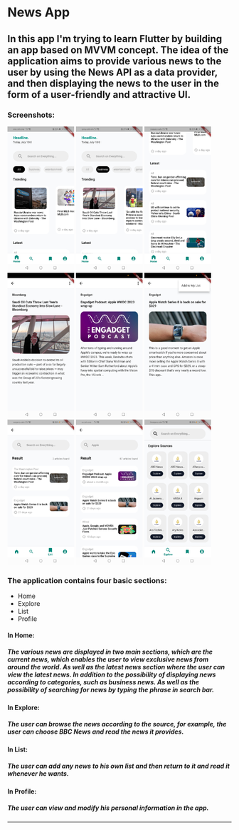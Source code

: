 # News App

## In this app I'm trying to learn Flutter by building an app based on MVVM concept. The idea of ​​the application aims to provide various news to the user by using the News API as a data provider, and then displaying the news to the user in the form of a user-friendly and attractive UI.

### Screenshots:

<img src="https://github.com/alhamami/Flutter-Challenge/blob/main/screenshots/home_screen.jpg" width="150"/>
<img src="https://github.com/alhamami/Flutter-Challenge/blob/main/screenshots/home_screen_categories.jpg" width="150"/>
<img src="https://github.com/alhamami/Flutter-Challenge/blob/main/screenshots/home_screen_latest_news.jpg" width="150"/>
<img src="https://github.com/alhamami/Flutter-Challenge/blob/main/screenshots/artical_screen.jpg" width="150"/>
<img src="https://github.com/alhamami/Flutter-Challenge/blob/main/screenshots/artical_screen2.jpg" width="150"/>
<img src="https://github.com/alhamami/Flutter-Challenge/blob/main/screenshots/add_artical_screen.jpg" width="150"/>
<img src="https://github.com/alhamami/Flutter-Challenge/blob/main/screenshots/news_list_screen.jpg" width="150"/>
<img src="https://github.com/alhamami/Flutter-Challenge/blob/main/screenshots/search_result_screen.jpg" width="150"/>
<img src="https://github.com/alhamami/Flutter-Challenge/blob/main/screenshots/explore_screen.jpg" width="150"/>


### The application contains four basic sections:
* Home
* Explore
* List
* Profile

#### In Home:
##### The various news are displayed in two main sections, which are the current news, which enables the user to view exclusive news from around the world. As well as the latest news section where the user can view the latest news. In addition to the possibility of displaying news according to categories, such as business news. As well as the possibility of searching for news by typing the phrase in search bar.


#### In Explore:
##### The user can browse the news according to the source, for example, the user can choose BBC News and read the news it provides.

#### In List:
##### The user can add any news to his own list and then return to it and read it whenever he wants.

#### In Profile:
##### The user can view and modify his personal information in the app.

---

